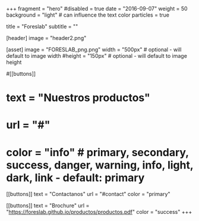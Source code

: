 +++
fragment = "hero"
#disabled = true
date = "2016-09-07"
weight = 50
background = "light" # can influence the text color
particles = true

title = "Foreslab"
subtitle = ""

[header]
  image = "header2.png"

[asset]
  image = "FORESLAB_png.png"
  width = "500px" # optional - will default to image width
  #height = "150px" # optional - will default to image height

#[[buttons]]
#  text = "Nuestros productos"
#  url = "#"
#  color = "info" # primary, secondary, success, danger, warning, info, light, dark, link - default: primary

[[buttons]]
  text = "Contactanos"
  url = "#contact"
  color = "primary"

[[buttons]]
  text = "Brochure"
  url = "https://foreslab.github.io/productos/productos.pdf"
  color = "success"
+++

